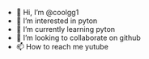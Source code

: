 - 👋 Hi, I’m @coolgg1
- 👀 I’m interested in pyton
- 🌱 I’m currently learning pyton
- 💞️ I’m looking to collaborate on github
- 📫 How to reach me yutube

<!---
coolgg1/coolgg1 is a ✨ special ✨ repository because its `README.md` (this file) appears on your GitHub profile.
You can click the Preview link to take a look at your changes.
--->
